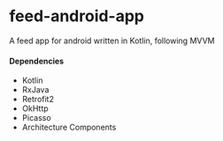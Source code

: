 # feed-android-app
A feed app for android written in Kotlin, following MVVM
#### Dependencies
* Kotlin
* RxJava
* Retrofit2
* OkHttp
* Picasso
* Architecture Components
